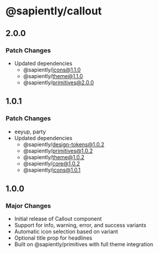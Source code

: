 # @sapiently/callout

## 2.0.0

### Patch Changes

- Updated dependencies
  - @sapiently/icons@1.1.0
  - @sapiently/theme@1.1.0
  - @sapiently/primitives@2.0.0

## 1.0.1

### Patch Changes

- eeyup, party
- Updated dependencies
  - @sapiently/design-tokens@1.0.2
  - @sapiently/primitives@1.0.2
  - @sapiently/theme@1.0.2
  - @sapiently/core@1.0.2
  - @sapiently/icons@1.0.1

## 1.0.0

### Major Changes

- Initial release of Callout component
- Support for info, warning, error, and success variants
- Automatic icon selection based on variant
- Optional title prop for headlines
- Built on @sapiently/primitives with full theme integration
